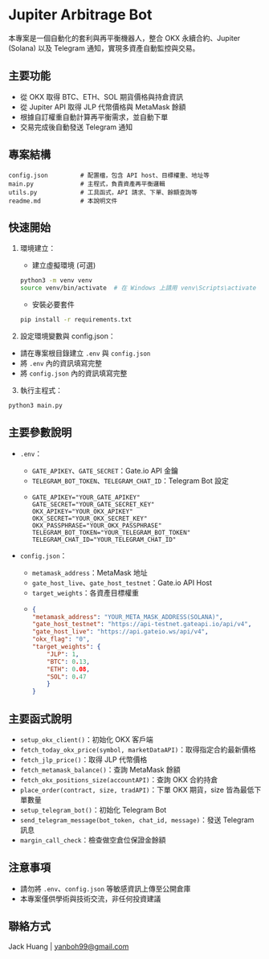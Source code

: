 # Jupiter Arbitrage Bot

本專案是一個自動化的套利與再平衡機器人，整合 OKX 永續合約、Jupiter (Solana) 以及 Telegram 通知，實現多資產自動監控與交易。

## 主要功能
- 從 OKX 取得 BTC、ETH、SOL 期貨價格與持倉資訊
- 從 Jupiter API 取得 JLP 代幣價格與 MetaMask 餘額
- 根據自訂權重自動計算再平衡需求，並自動下單
- 交易完成後自動發送 Telegram 通知

## 專案結構

```
config.json         # 配置檔，包含 API host、目標權重、地址等
main.py             # 主程式，負責資產再平衡邏輯
utils.py            # 工具函式，API 請求、下單、餘額查詢等
readme.md           # 本說明文件
```

## 快速開始


1. 環境建立：
    - 建立虛擬環境 (可選)
    ```bash
    python3 -m venv venv
    source venv/bin/activate  # 在 Windows 上請用 venv\Scripts\activate
    ```
    - 安裝必要套件
    ```bash
    pip install -r requirements.txt
    ```

2. 設定環境變數與 config.json：
- 請在專案根目錄建立 `.env` 與 `config.json`
- 將 `.env` 內的資訊填寫完整
- 將 `config.json` 內的資訊填寫完整

3. 執行主程式：

```bash
python3 main.py
```

## 主要參數說明

- `.env`：
    - `GATE_APIKEY`、`GATE_SECRET`：Gate.io API 金鑰
    - `TELEGRAM_BOT_TOKEN`、`TELEGRAM_CHAT_ID`：Telegram Bot 設定
    -   ``` env
        GATE_APIKEY="YOUR_GATE_APIKEY"
        GATE_SECRET="YOUR_GATE_SECRET_KEY"
        OKX_APIKEY="YOUR_OKX_APIKEY"
        OKX_SECRET="YOUR_OKX_SECRET_KEY"
        OKX_PASSPHRASE="YOUR_OKX_PASSPHRASE"
        TELEGRAM_BOT_TOKEN="YOUR_TELEGRAM_BOT_TOKEN"
        TELEGRAM_CHAT_ID="YOUR_TELEGRAM_CHAT_ID"
        ```

- `config.json`：
    - `metamask_address`：MetaMask 地址
    - `gate_host_live`、`gate_host_testnet`：Gate.io API Host
    - `target_weights`：各資產目標權重
    -   ``` json
        {
        "metamask_address": "YOUR_META_MASK_ADDRESS(SOLANA)",           // (MANDATORY)
        "gate_host_testnet": "https://api-testnet.gateapi.io/api/v4",   // (OPTIONAL)
        "gate_host_live": "https://api.gateio.ws/api/v4",               // (OPTIONAL)
        "okx_flag": "0",                                                // 0 for live trading, 1 for demo trading (MANDATORY)
        "target_weights": { 
            "JLP": 1, 
            "BTC": 0.13,
            "ETH": 0.08,
            "SOL": 0.47
            }
        }                                                               // (MANDATORY)
        ```

## 主要函式說明

- `setup_okx_client()`：初始化 OKX 客戶端
- `fetch_today_okx_price(symbol, marketDataAPI)`：取得指定合約最新價格
- `fetch_jlp_price()`：取得 JLP 代幣價格
- `fetch_metamask_balance()`：查詢 MetaMask 餘額
- `fetch_okx_positions_size(accountAPI)`：查詢 OKX 合約持倉
- `place_order(contract, size, tradAPI)`：下單 OKX 期貨，size 皆為最低下單數量
- `setup_telegram_bot()`：初始化 Telegram Bot
- `send_telegram_message(bot_token, chat_id, message)`：發送 Telegram 訊息
- `margin_call_check`：檢查做空倉位保證金餘額

## 注意事項
- 請勿將 `.env`、`config.json` 等敏感資訊上傳至公開倉庫
- 本專案僅供學術與技術交流，非任何投資建議

## 聯絡方式
Jack Huang | yanboh99@gmail.com
